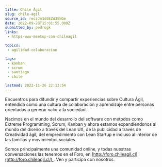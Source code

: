 ```yaml
---
title: Chile Ágil
slug: chile-agil
source_id: reczJm1d0EZW3SNGe
date: 2022-09-28T15:01:55.000Z
submitted_by: pedrogk
links: 
 - https-www-meetup-com-chileagil

topics: 
 - agilidad-colaboracion

tags: 
 - kanban
 - scrum
 - santiago
 - chile

lastmod: 2022-11-26 22:13:54
---
```


Encuentros para difundir y compartir experiencias sobre Cultura Ágil, entendida como una cultura de colaboración y aprendizaje entre personas orientadas a generar valor a la sociedad.

Nacimos en el mundo del desarrollo del software con métodos como Extreme Programming, Scrum, Kanban y ahora estamos expandiendonos al mundo del diseño a través del Lean UX, de la publicidad a través de Creatividad ágil, del empredimiento con Lean Startup e incluso al interior de las familias y movimientos sociales.

Somos principalmente una comunidad online, y todas nuestras conversaciones las tenemos en el Foro, en [http://foro.chileagil.cl](http://foro.chileagil.cl/) . Ven y participa con nosotros.

